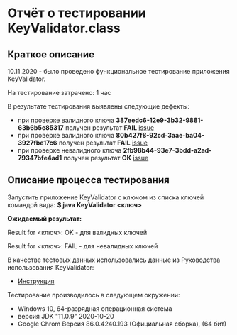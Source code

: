 # Отчёт о тестировании KeyValidator.class

## Краткое описание

10.11.2020 - было проведено функциональное тестирование приложения KeyValidator.

На тестирование затрачено: 1 час

В результате тестирования выявлены следующие дефекты: 
* при проверке валидного ключа **387eedc6-12e9-3b32-9881-63b6b5e85317** получен результат **FAIL** [issue](https://github.com/turaved/Java_intro_1_1/issues/1issue-740128409)
* при проверке валидного ключа **80b427f8-92cd-3aae-ba04-3927fbe17c6** получен результат **FAIL** [issue](https://github.com/turaved/Java_intro_1_1/issues/1#issue-740128409)
* при проверке невалидного ключа **2fb98b44-93e7-3bdd-a2ad-79347bfe4ad1** получен результат **ОК** [issue](https://github.com/turaved/Java_intro_1_1/issues/2#issue-740129817)

## Описание процесса тестирования

Запустить приложение KeyValidator c ключом из списка ключей командой вида:  **$ java KeyValidator <ключ>**

**Ожидаемый результат:** 

Result for <ключ>: OK - для валидных ключей

Result for <ключ>: FAIL - для невалидных ключей

В качестве тестовых данных использовались данные из Руководства использования KeyValidator:
* [Инструкция](https://github.com/netology-code/javaqa-homeworks/blob/master/intro/user-manual.md)

Тестирование производилось в следующем окружении:
* Windows 10, 64-разрядная операционная система
* версия JDK "11.0.9" 2020-10-20
* Google Chrom Версия 86.0.4240.193 (Официальная сборка), (64 бит)
